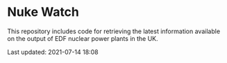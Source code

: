 # Nuke Watch

This repository includes code for retrieving the latest information available on the output of EDF nuclear power plants in the UK.

Last updated: 2021-07-14 18:08